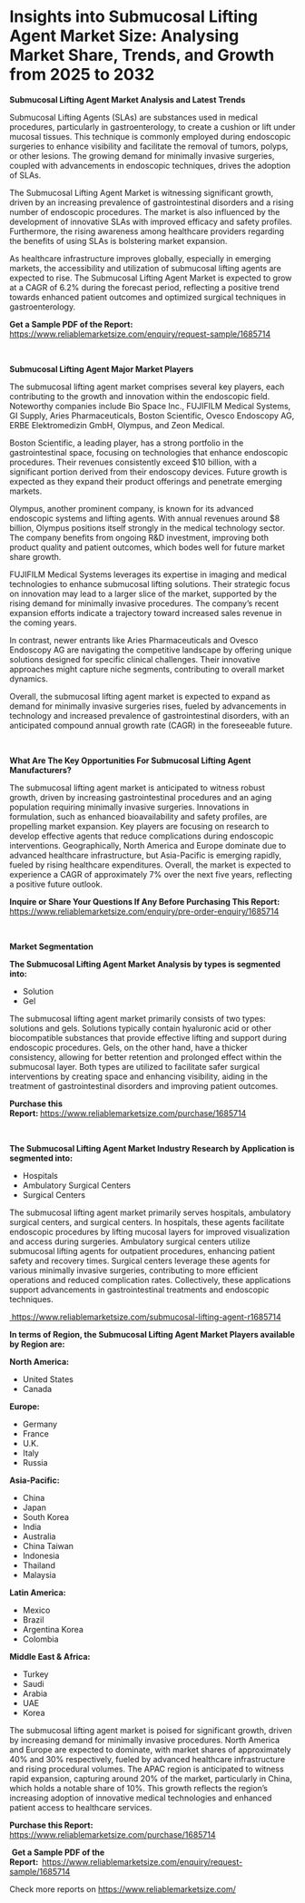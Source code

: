 <p><h1>Insights into Submucosal Lifting Agent Market Size: Analysing Market Share, Trends, and Growth from 2025 to 2032</h1></p><p><strong>Submucosal Lifting Agent Market Analysis and Latest Trends</strong></p>
<p><p>Submucosal Lifting Agents (SLAs) are substances used in medical procedures, particularly in gastroenterology, to create a cushion or lift under mucosal tissues. This technique is commonly employed during endoscopic surgeries to enhance visibility and facilitate the removal of tumors, polyps, or other lesions. The growing demand for minimally invasive surgeries, coupled with advancements in endoscopic techniques, drives the adoption of SLAs.</p><p>The Submucosal Lifting Agent Market is witnessing significant growth, driven by an increasing prevalence of gastrointestinal disorders and a rising number of endoscopic procedures. The market is also influenced by the development of innovative SLAs with improved efficacy and safety profiles. Furthermore, the rising awareness among healthcare providers regarding the benefits of using SLAs is bolstering market expansion.</p><p>As healthcare infrastructure improves globally, especially in emerging markets, the accessibility and utilization of submucosal lifting agents are expected to rise. The Submucosal Lifting Agent Market is expected to grow at a CAGR of 6.2% during the forecast period, reflecting a positive trend towards enhanced patient outcomes and optimized surgical techniques in gastroenterology.</p></p>
<p><strong>Get a Sample PDF of the Report:&nbsp;</strong> <a href="https://www.reliablemarketsize.com/enquiry/request-sample/1685714?utm_campaign=2481&utm_medium=2&utm_source=Github&utm_content=ia&utm_term=24032025&utm_id=submucosal-lifting-agent">https://www.reliablemarketsize.com/enquiry/request-sample/1685714</a></p>
<p>&nbsp;</p>
<p><strong>Submucosal Lifting Agent Major Market Players</strong></p>
<p><p>The submucosal lifting agent market comprises several key players, each contributing to the growth and innovation within the endoscopic field. Noteworthy companies include Bio Space Inc., FUJIFILM Medical Systems, GI Supply, Aries Pharmaceuticals, Boston Scientific, Ovesco Endoscopy AG, ERBE Elektromedizin GmbH, Olympus, and Zeon Medical.</p><p>Boston Scientific, a leading player, has a strong portfolio in the gastrointestinal space, focusing on technologies that enhance endoscopic procedures. Their revenues consistently exceed $10 billion, with a significant portion derived from their endoscopy devices. Future growth is expected as they expand their product offerings and penetrate emerging markets.</p><p>Olympus, another prominent company, is known for its advanced endoscopic systems and lifting agents. With annual revenues around $8 billion, Olympus positions itself strongly in the medical technology sector. The company benefits from ongoing R&D investment, improving both product quality and patient outcomes, which bodes well for future market share growth.</p><p>FUJIFILM Medical Systems leverages its expertise in imaging and medical technologies to enhance submucosal lifting solutions. Their strategic focus on innovation may lead to a larger slice of the market, supported by the rising demand for minimally invasive procedures. The company’s recent expansion efforts indicate a trajectory toward increased sales revenue in the coming years.</p><p>In contrast, newer entrants like Aries Pharmaceuticals and Ovesco Endoscopy AG are navigating the competitive landscape by offering unique solutions designed for specific clinical challenges. Their innovative approaches might capture niche segments, contributing to overall market dynamics.</p><p>Overall, the submucosal lifting agent market is expected to expand as demand for minimally invasive surgeries rises, fueled by advancements in technology and increased prevalence of gastrointestinal disorders, with an anticipated compound annual growth rate (CAGR) in the foreseeable future.</p></p>
<p>&nbsp;</p>
<p><strong>What Are The Key Opportunities For Submucosal Lifting Agent Manufacturers?</strong></p>
<p><p>The submucosal lifting agent market is anticipated to witness robust growth, driven by increasing gastrointestinal procedures and an aging population requiring minimally invasive surgeries. Innovations in formulation, such as enhanced bioavailability and safety profiles, are propelling market expansion. Key players are focusing on research to develop effective agents that reduce complications during endoscopic interventions. Geographically, North America and Europe dominate due to advanced healthcare infrastructure, but Asia-Pacific is emerging rapidly, fueled by rising healthcare expenditures. Overall, the market is expected to experience a CAGR of approximately 7% over the next five years, reflecting a positive future outlook.</p></p>
<p><strong>Inquire or Share Your Questions If Any Before Purchasing This Report:</strong> <a href="https://www.reliablemarketsize.com/enquiry/pre-order-enquiry/1685714?utm_campaign=2481&utm_medium=2&utm_source=Github&utm_content=ia&utm_term=24032025&utm_id=submucosal-lifting-agent">https://www.reliablemarketsize.com/enquiry/pre-order-enquiry/1685714</a></p>
<p>&nbsp;</p>
<p><strong>Market Segmentation</strong></p>
<p><strong>The Submucosal Lifting Agent Market Analysis by types is segmented into:</strong></p>
<p><ul><li>Solution</li><li>Gel</li></ul></p>
<p><p>The submucosal lifting agent market primarily consists of two types: solutions and gels. Solutions typically contain hyaluronic acid or other biocompatible substances that provide effective lifting and support during endoscopic procedures. Gels, on the other hand, have a thicker consistency, allowing for better retention and prolonged effect within the submucosal layer. Both types are utilized to facilitate safer surgical interventions by creating space and enhancing visibility, aiding in the treatment of gastrointestinal disorders and improving patient outcomes.</p></p>
<p><strong>Purchase this Report:&nbsp;</strong><a href="https://www.reliablemarketsize.com/purchase/1685714?utm_campaign=2481&utm_medium=2&utm_source=Github&utm_content=ia&utm_term=24032025&utm_id=submucosal-lifting-agent">https://www.reliablemarketsize.com/purchase/1685714</a></p>
<p>&nbsp;</p>
<p><strong>The Submucosal Lifting Agent Market Industry Research by Application is segmented into:</strong></p>
<p><ul><li>Hospitals</li><li>Ambulatory Surgical Centers</li><li>Surgical Centers</li></ul></p>
<p><p>The submucosal lifting agent market primarily serves hospitals, ambulatory surgical centers, and surgical centers. In hospitals, these agents facilitate endoscopic procedures by lifting mucosal layers for improved visualization and access during surgeries. Ambulatory surgical centers utilize submucosal lifting agents for outpatient procedures, enhancing patient safety and recovery times. Surgical centers leverage these agents for various minimally invasive surgeries, contributing to more efficient operations and reduced complication rates. Collectively, these applications support advancements in gastrointestinal treatments and endoscopic techniques.</p></p>
<p><a href="https://www.reliablemarketsize.com/submucosal-lifting-agent-r1685714?utm_campaign=2481&utm_medium=2&utm_source=Github&utm_content=ia&utm_term=24032025&utm_id=submucosal-lifting-agent">&nbsp;https://www.reliablemarketsize.com/submucosal-lifting-agent-r1685714</a></p>
<p><strong>In terms of Region, the Submucosal Lifting Agent Market Players available by Region are:</strong></p>
<p>
    <p> <strong> North America: </strong>
        <ul>
            <li>United States</li>
            <li>Canada</li>
        </ul>
        </p> 
    <p> <strong> Europe: </strong>
        <ul>
            <li>Germany</li>
            <li>France</li>
            <li>U.K.</li>
            <li>Italy</li>
            <li>Russia</li>
        </ul>
        </p> 
    <p> <strong> Asia-Pacific: </strong>
        <ul>
            <li>China</li>
            <li>Japan</li>
            <li>South Korea</li>
            <li>India</li>
            <li>Australia</li>
            <li>China Taiwan</li>
            <li>Indonesia</li>
            <li>Thailand</li>
            <li>Malaysia</li>
        </ul>
        </p> 
    <p> <strong> Latin America: </strong>
        <ul>
            <li>Mexico</li>
            <li>Brazil</li>
            <li>Argentina Korea</li>
            <li>Colombia</li>
        </ul>
        </p> 
    <p> <strong> Middle East & Africa: </strong>
        <ul>
            <li>Turkey</li>
            <li>Saudi</li>
            <li>Arabia</li>
            <li>UAE</li>
            <li>Korea</li>
        </ul>
    </p>
    </p>
<p><p>The submucosal lifting agent market is poised for significant growth, driven by increasing demand for minimally invasive procedures. North America and Europe are expected to dominate, with market shares of approximately 40% and 30% respectively, fueled by advanced healthcare infrastructure and rising procedural volumes. The APAC region is anticipated to witness rapid expansion, capturing around 20% of the market, particularly in China, which holds a notable share of 10%. This growth reflects the region’s increasing adoption of innovative medical technologies and enhanced patient access to healthcare services.</p></p>
<p><strong>Purchase this Report: </strong><a href="https://www.reliablemarketsize.com/purchase/1685714?utm_campaign=2481&utm_medium=2&utm_source=Github&utm_content=ia&utm_term=24032025&utm_id=submucosal-lifting-agent">https://www.reliablemarketsize.com/purchase/1685714</a></p>
<p>&nbsp;<strong>Get a Sample PDF of the Report:&nbsp;&nbsp;</strong><a href="https://www.reliablemarketsize.com/enquiry/request-sample/1685714?utm_campaign=2481&utm_medium=2&utm_source=Github&utm_content=ia&utm_term=24032025&utm_id=submucosal-lifting-agent">https://www.reliablemarketsize.com/enquiry/request-sample/1685714</a></p>
<p><strong></strong></p>
<p>Check more reports on <a href="https://www.reliablemarketsize.com/?utm_campaign=2481&utm_medium=2&utm_source=Github&utm_content=ia&utm_term=24032025&utm_id=submucosal-lifting-agent">https://www.reliablemarketsize.com/</a></p>